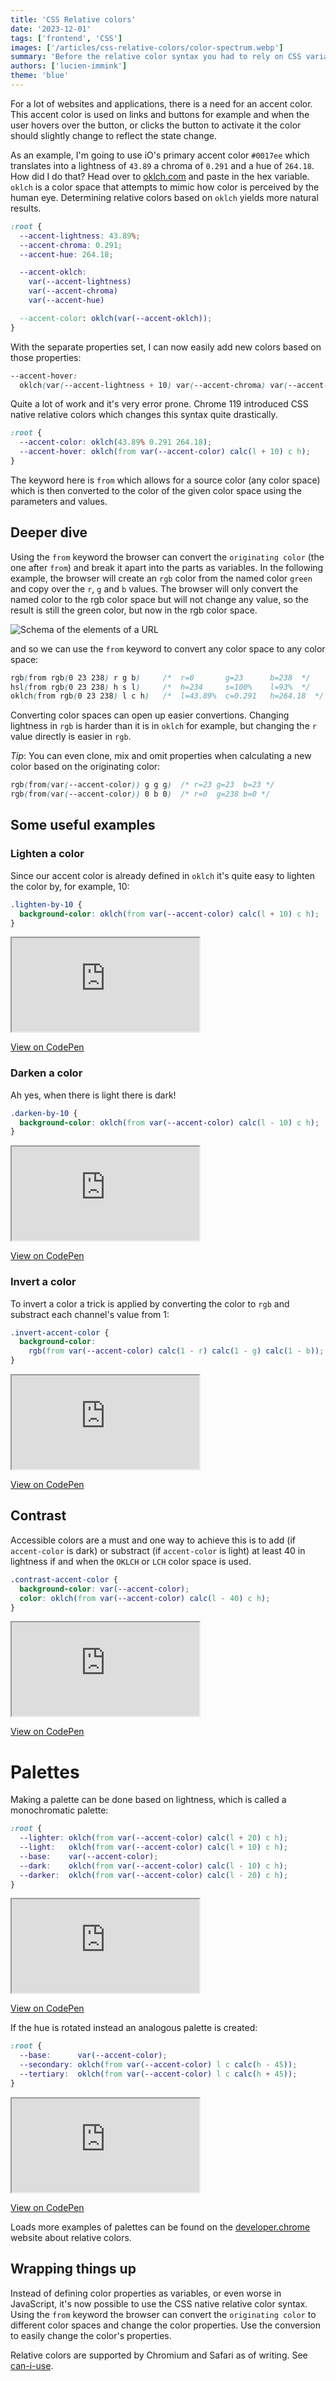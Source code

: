```yaml
---
title: 'CSS Relative colors'
date: '2023-12-01'
tags: ['frontend', 'CSS']
images: ['/articles/css-relative-colors/color-spectrum.webp']
summary: 'Before the relative color syntax you had to rely on CSS variables or even worse: JavaScript to modify the parameters of a color. Using the from keyword the browser can convert the originating color to different color spaces and change the color properties.'
authors: ['lucien-immink']
theme: 'blue'
---
```


For a lot of websites and applications, there is a need for an accent color. This accent color is used on links and buttons for example and when
the user hovers over the button, or clicks the button to activate it the color should slightly change to reflect the state change.

As an example, I'm going to use iO's primary accent color `#0017ee` which translates into a lightness of `43.89` a chroma of `0.291` and a hue of `264.18`. How did I do that? Head over to [oklch.com](https://oklch.com/#43.89,0.291,264.18,100) and paste in the hex variable. `oklch` is a color space that attempts to mimic how color is perceived by the human eye. Determining relative colors based on `oklch` yields more natural results.

```css
:root {
  --accent-lightness: 43.89%;
  --accent-chroma: 0.291;
  --accent-hue: 264.18;

  --accent-oklch:
    var(--accent-lightness)
    var(--accent-chroma)
    var(--accent-hue)

  --accent-color: oklch(var(--accent-oklch));
}
```

With the separate properties set, I can now easily add new colors based on those properties:

```css
--accent-hover: 
  oklch(var(--accent-lightness + 10) var(--accent-chroma) var(--accent-hue));
```

Quite a lot of work and it's very error prone. Chrome 119 introduced CSS native relative colors which changes this syntax quite drastically.

```css
:root {
  --accent-color: oklch(43.89% 0.291 264.18);
  --accent-hover: oklch(from var(--accent-color) calc(l + 10) c h);
}
```

The keyword here is `from` which allows for a source color (any color space) which is then converted to the color of the given color space using the parameters and values.

## Deeper dive

Using the `from` keyword the browser can convert the `originating color` (the one after `from`) and break it apart into the parts as variables.
In the following example, the browser will create an `rgb` color from the named color `green` and copy over the `r`, `g` and `b` values. The browser will only convert the named color to the rgb color space but will not change any value, so the result is still the green color, but now in the rgb color space.

![Schema of the elements of a URL](/articles/css-relative-colors/rgb-from-green.webp)

and so we can use the `from` keyword to convert any color space to any color space:

```css
rgb(from rgb(0 23 238) r g b)     /*  r=0       g=23      b=238  */
hsl(from rgb(0 23 238) h s l)     /*  h=234     s=100%    l=93%  */
oklch(from rgb(0 23 238) l c h)   /*  l=43.89%  c=0.291   h=264.18  */
```

Converting color spaces can open up easier convertions. Changing lightness in `rgb` is harder than it is in `oklch` for example, but changing the `r` value directly is easier in `rgb`.

*Tip*: You can even clone, mix and omit properties when calculating a new color based on the originating color:

```css
rgb(from(var(--accent-color)) g g g)  /* r=23 g=23  b=23 */
rgb(from(var(--accent-color)) 0 b 0)  /* r=0  g=238 b=0 */
```

## Some useful examples

### Lighten a color

Since our accent color is already defined in `oklch` it's quite easy to lighten the color by, for example, 10:

```css
.lighten-by-10 {
  background-color: oklch(from var(--accent-color) calc(l + 10) c h);
}
```

<div className="md:-mx-32 my-4">
  <div className="relative aspect-w-16 aspect-h-9 border">
    <iframe src="https://codepen.io/arielext/full/GRzYGZp" className="absolute inset-0" style={{
      width: "166.66%",
      height: "166.66%",
      transform: "translate(-20%,-20%) scale(.6)",
    }}></iframe>
  </div>
</div>

[View on CodePen](https://codepen.io/arielext/full/GRzYGZp)

### Darken a color

Ah yes, when there is light there is dark!

```css
.darken-by-10 {
  background-color: oklch(from var(--accent-color) calc(l - 10) c h);
}
```

<div className="md:-mx-32 my-4">
  <div className="relative aspect-w-16 aspect-h-9 border">
    <iframe src="https://codepen.io/arielext/full/MWLPXeQ" className="absolute inset-0" style={{
      width: "166.66%",
      height: "166.66%",
      transform: "translate(-20%,-20%) scale(.6)",
    }}></iframe>
  </div>
</div>

[View on CodePen](https://codepen.io/arielext/full/MWLPXeQ)

### Invert a color

To invert a color a trick is applied by converting the color to `rgb` and substract each channel's value from 1:

```css
.invert-accent-color {
  background-color: 
    rgb(from var(--accent-color) calc(1 - r) calc(1 - g) calc(1 - b));
}
```

<div className="md:-mx-32 my-4">
  <div className="relative aspect-w-16 aspect-h-9 border">
    <iframe src="https://codepen.io/arielext/full/mdvzKrJ" className="absolute inset-0" style={{
      width: "166.66%",
      height: "166.66%",
      transform: "translate(-20%,-20%) scale(.6)",
    }}></iframe>
  </div>
</div>

[View on CodePen](https://codepen.io/arielext/full/mdvzKrJ)

## Contrast

Accessible colors are a must and one way to achieve this is to add (if `accent-color` is dark) or substract (if `accent-color` is light) at least 40 in lightness if and when the `OKLCH` or `LCH` color space is used.

```css
.contrast-accent-color {
  background-color: var(--accent-color);
  color: oklch(from var(--accent-color) calc(l - 40) c h);
}
```

<div className="md:-mx-32 my-4">
  <div className="relative aspect-w-16 aspect-h-9 border">
    <iframe src="https://codepen.io/arielext/full/gOqBKLr" className="absolute inset-0" style={{
      width: "166.66%",
      height: "166.66%",
      transform: "translate(-20%,-20%) scale(.6)",
    }}></iframe>
  </div>
</div>

[View on CodePen](https://codepen.io/arielext/full/gOqBKLr)

# Palettes

Making a palette can be done based on lightness, which is called a monochromatic palette:

```css
:root {
  --lighter: oklch(from var(--accent-color) calc(l + 20) c h);
  --light:   oklch(from var(--accent-color) calc(l + 10) c h);
  --base:    var(--accent-color);
  --dark:    oklch(from var(--accent-color) calc(l - 10) c h);
  --darker:  oklch(from var(--accent-color) calc(l - 20) c h);
}
```

<div className="md:-mx-32 my-4">
  <div className="relative aspect-w-16 aspect-h-9 border">
    <iframe src="https://codepen.io/arielext/full/zYemaMX" className="absolute inset-0" style={{
      width: "166.66%",
      height: "166.66%",
      transform: "translate(-20%,-20%) scale(.6)",
    }}></iframe>
  </div>
</div>

[View on CodePen](https://codepen.io/arielext/full/zYemaMX)

If the hue is rotated instead an analogous palette is created:

```css
:root {
  --base:      var(--accent-color);
  --secondary: oklch(from var(--accent-color) l c calc(h - 45));
  --tertiary:  oklch(from var(--accent-color) l c calc(h + 45));
}
```

<div className="md:-mx-32 my-4">
  <div className="relative aspect-w-16 aspect-h-9 border">
    <iframe src="https://codepen.io/arielext/full/PoVyaVj" className="absolute inset-0" style={{
      width: "166.66%",
      height: "166.66%",
      transform: "translate(-20%,-20%) scale(.6)",
    }}></iframe>
  </div>
</div>

[View on CodePen](https://codepen.io/arielext/full/PoVyaVj)

Loads more examples of palettes can be found on the [developer.chrome](https://developer.chrome.com/blog/css-relative-color-syntax/#triadic-palettes) website about relative colors.

## Wrapping things up

Instead of defining color properties as variables, or even worse in JavaScript, it's now possible to use the CSS native relative color syntax. Using the `from` keyword the browser can convert the `originating color` to different color spaces and change the color properties. Use the conversion to easily change the color's properties. 

Relative colors are supported by Chromium and Safari as of writing. See [can-i-use](https://caniuse.com/?search=relative+colors).
